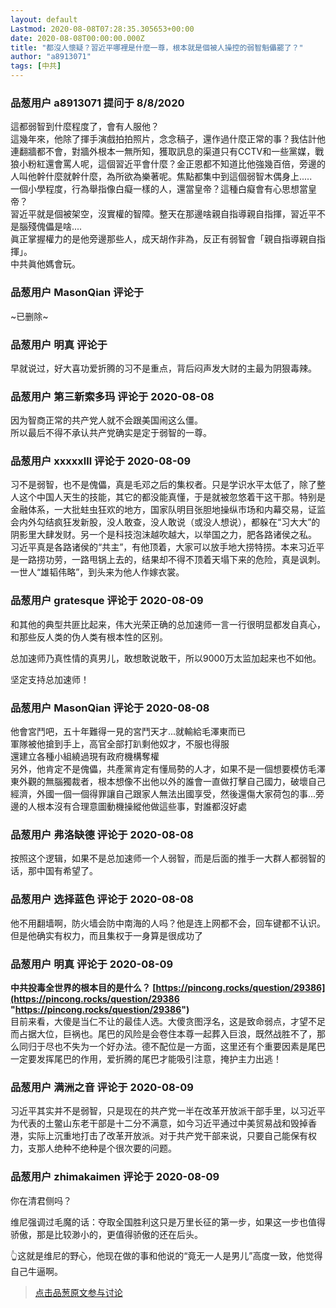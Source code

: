 ```yaml
---
layout: default
Lastmod: 2020-08-08T07:28:35.305653+00:00
date: 2020-08-08T00:00:00.000Z
title: "都沒人懷疑？習近平哪裡是什麼一尊，根本就是個被人操控的弱智魁儡罷了？"
author: "a8913071"
tags: [中共]
---
```



### 品葱用户 **a8913071** 提问于 8/8/2020
    
這都弱智到什麼程度了，會有人服他？  
這幾年來，他除了揮手演戲拍拍照片，念念稿子，還作過什麼正常的事？我估計他連翻牆都不會，對牆外根本一無所知，獲取訊息的渠道只有CCTV和一些黨媒，戰狼小粉紅還會罵人呢，這個習近平會什麼？金正恩都不知道比他強幾百倍，旁邊的人叫他幹什麼就幹什麼，為所欲為樂著呢。焦點都集中到這個弱智木偶身上.....  
一個小學程度，行為舉指像白癡一樣的人，還當皇帝？這種白癡會有心思想當皇帝？  
習近平就是個被架空，沒實權的智障。整天在那邊啥親自指導親自指揮，習近平不是腦殘傀儡是啥....  
眞正掌握權力的是他旁邊那些人，成天胡作非為，反正有弱智會「親自指導親自指揮」。  
中共眞他媽會玩。
    
                

### 品葱用户 **MasonQian** 评论于 
        
~已删除~
        
                

### 品葱用户 **明真** 评论于 
        
早就说过，好大喜功爱折腾的习不是重点，背后闷声发大财的主最为阴狠毒辣。
        
                

### 品葱用户 **第三新索多玛** 评论于 2020-08-08
        
因为智商正常的共产党人就不会跟美国闹这么僵。  
所以最后不得不承认共产党确实是定于弱智的一尊。
        
                

### 品葱用户 **xxxxxlll** 评论于 2020-08-09
        
习不是弱智，也不是傀儡，真是毛邓之后的集权者。只是学识水平太低了，除了整人这个中国人天生的技能，其它的都没能真懂，于是就被忽悠着干这干那。特别是金融体系，一大批蛀虫狂欢的地方，国家队明目张胆地操纵市场和内幕交易，证监会内外勾结疯狂发新股，没人敢查，没人敢说（或没人想说），都躲在“习大大”的阴影里大肆发财。另一个是科技泡沫越吹越大，以举国之力，肥各路诸侯之私。  
习近平真是各路诸侯的“共主”，有他顶着，大家可以放手地大捞特捞。本来习近平是一路捞功劳，一路甩锅上去的，结果却不得不顶着天塌下来的危险，真是讽刺。一世人“雄韬伟略”，到头来为他人作嫁衣裳。
        
                

### 品葱用户 **gratesque** 评论于 2020-08-09
        
和其他的典型共匪比起来，伟大光荣正确的总加速师一言一行很明显都发自真心，和那些反人类的伪人类有根本性的区别。  
  
总加速师乃真性情的真男儿，敢想敢说敢干，所以9000万太监加起来也不如他。  
  
坚定支持总加速师！
        
                

### 品葱用户 **MasonQian** 评论于 2020-08-08
        
他會宮鬥吧，五十年難得一見的宮鬥天才...就輸給毛澤東而已  
軍隊被他搶到手上，高官全部打趴剩他奴才，不服也得服  
還建立各種小組繞過現有政府機構奪權  
另外，他肯定不是傀儡，共產黨肯定有懂局勢的人才，如果不是一個想要模仿毛澤東外觀的無腦獨裁者，根本想像不出他以外的誰會一直做打擊自己國力，破壞自己經濟，外國一個一個得罪讓自己跟家人無法出國享受，然後還傷大家荷包的事...旁邊的人根本沒有合理意圖動機操縱他做這些事，對誰都沒好處
        
                

### 品葱用户 **弗洛缺德** 评论于 2020-08-08
        
按照这个逻辑，如果不是总加速师一个人弱智，而是后面的推手一大群人都弱智的话，那中国有希望了。
        
                

### 品葱用户 **选择蓝色** 评论于 2020-08-08
        
他不用翻墙啊，防火墙会防中南海的人吗？他是连上网都不会，回车键都不认识。但是他确实有权力，而且集权于一身算是很成功了
        
                

### 品葱用户 **明真** 评论于 2020-08-09
        
**中共投毒全世界的根本目的是什么？ [https://pincong.rocks/question/29386](https://pincong.rocks/question/29386 "https://pincong.rocks/question/29386")**  
目前来看，大傻是当仁不让的最佳人选。大傻贪图浮名，这是致命弱点，才望不足而占据大位，巨祸也。尾巴的风险是会卷住本尊一起葬入巨浪，既然战胜不了，那么同归于尽也不失为一个好办法。德不配位是一方面，这里还有个重要因素是尾巴一定要发挥尾巴的作用，爱折腾的尾巴才能吸引注意，掩护主力出逃！
        
                

### 品葱用户 **满洲之音** 评论于 2020-08-09
        
习近平其实并不是弱智，只是现在的共产党一半在改革开放派干部手里，以习近平为代表的土鳖山东老干部是十二分不满意，如今习近平通过中美贸易战和毁掉香港，实际上沉重地打击了改革开放派。对于共产党干部来说，只要自己能保有权力，支那人绝种不绝种是个很次要的问题。
        
                

### 品葱用户 **zhimakaimen** 评论于 2020-08-09
        
你在清君侧吗？  
  
维尼强调过毛魔的话：夺取全国胜利这只是万里长征的第一步，如果这一步也值得骄傲，那是比较渺小的，更值得骄傲的还在后头。  
  
  
👆这就是维尼的野心，他现在做的事和他说的“竟无一人是男儿”高度一致，他觉得自己牛逼啊。
        
                





> [点击品葱原文参与讨论](https://pincong.rocks/question/29541)

